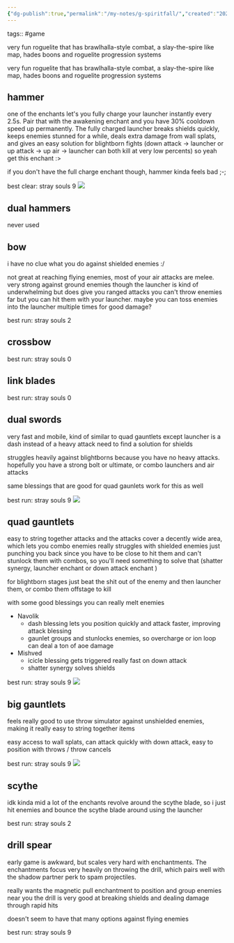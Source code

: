 ```yaml
---
{"dg-publish":true,"permalink":"/my-notes/g-spiritfall/","created":"2025-02-16T16:25:00.350-06:00","updated":"2025-03-01T11:15:50.160-06:00"}
---
```


tags:: #game

very fun roguelite that has brawlhalla-style combat, a slay-the-spire like map, hades boons and roguelite progression systems 

very fun roguelite that has brawlhalla-style combat, a slay-the-spire like map, hades boons and roguelite progression systems 

## hammer
one of the enchants let's you fully charge your launcher instantly every 2.5s. Pair that with the awakening enchant and you have 30% cooldown speed up permanently. 
The fully charged launcher breaks shields quickly, keeps enemies stunned for a while, deals extra damage from wall splats, and gives an easy solution for blightborn fights (down attack -> launcher or up attack -> up air -> launcher can both kill at very low percents)
so yeah get this enchant :>

if you don't have the full charge enchant though, hammer kinda feels bad ;-;

best clear: stray souls 9
![](https://i.imgur.com/LBlbhOo.jpeg)


## dual hammers
never used

## bow
i have no clue what you do against shielded enemies :/

not great at reaching flying enemies, most of your air attacks are melee. very strong against ground enemies though
the launcher is kind of underwhelming but does give you ranged attacks
you can't throw enemies far but you can hit them with your launcher. maybe you can toss enemies into the launcher multiple times for good damage?

best run: stray souls 2

## crossbow

best run: stray souls 0

## link blades

best run: stray souls 0

## dual swords
very fast and mobile, kind of similar to quad gauntlets except launcher is a dash instead of a heavy attack
need to find a solution for shields

struggles heavily against blightborns because you have no heavy attacks. hopefully you have a strong bolt or ultimate, or combo launchers and air attacks

same blessings that are good for quad gaunlets work for this as well

best run: stray souls 9
![](https://i.imgur.com/IZJhbWw.jpeg)


## quad gauntlets
easy to string together attacks and the attacks cover a decently wide area, which lets you combo enemies
really struggles with shielded enemies just punching you back since you have to be close to hit them and can't stunlock them with combos, so you'll need something to solve that (shatter synergy, launcher enchant or down attack enchant )

for blightborn stages just beat the shit out of the enemy and then launcher them, or combo them offstage to kill

with some good blessings you can really melt enemies
- Navolik 
	- dash blessing lets you position quickly and attack faster, improving attack blessing
	- gaunlet groups and stunlocks enemies, so overcharge or ion loop can deal a ton of aoe damage
- Mishved
	- icicle blessing gets triggered really fast on down attack
	- shatter synergy solves shields

best run: stray souls 9
![](https://i.imgur.com/tbKVc6S.jpeg)

## big gauntlets
feels really good to use
throw simulator against unshielded enemies, making it really easy to string together items

easy access to wall splats, can attack quickly with down attack, easy to position with throws / throw cancels

best run: stray souls 9
![](https://i.imgur.com/jTU8n96.jpeg)


## scythe
idk kinda mid
a lot of the enchants revolve around the scythe blade, so i just hit enemies and bounce the scythe blade around using the launcher

best run: stray souls 2

## drill spear
early game is awkward, but scales very hard with enchantments. The enchantments focus very heavily on throwing the drill, which pairs well with the shadow partner perk to spam projectiles.

really wants the magnetic pull enchantment to position and group enemies near you
the drill is very good at breaking shields and dealing damage through rapid hits

doesn't seem to have that many options against flying enemies

best run: stray souls 9